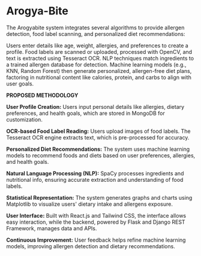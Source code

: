 # Arogya-Bite

The Arogyabite system integrates several algorithms to provide allergen detection, food label scanning, and personalized diet recommendations:

Users enter details like age, weight, allergies, and preferences to create a profile. Food labels are scanned or uploaded, processed with OpenCV, and text is extracted using Tesseract OCR. NLP techniques match ingredients to a trained allergen database for detection. Machine learning models (e.g., KNN, Random Forest) then generate personalized, allergen-free diet plans, factoring in nutritional content like calories, protein, and carbs to align with user goals.

**PROPOSED METHODOLOGY**

**User Profile Creation:** Users input personal details like allergies, dietary preferences, and health goals, which are stored in MongoDB for customization.

**OCR-based Food Label Reading:** Users upload images of food labels. The Tesseract OCR engine extracts text, which is pre-processed for accuracy.

**Personalized Diet Recommendations:** The system uses machine learning models to recommend foods and diets based on user preferences, allergies, and health goals.

**Natural Language Processing (NLP):** SpaCy processes ingredients and nutritional info, ensuring accurate extraction and understanding of food labels.

**Statistical Representation:** The system generates graphs and charts using Matplotlib to visualize users' dietary intake and allergens exposure.

**User Interface:** Built with React.js and Tailwind CSS, the interface allows easy interaction, while the backend, powered by Flask and Django REST Framework, manages data and APIs.

**Continuous Improvement:** User feedback helps refine machine learning models, improving allergen detection and dietary recommendations.
